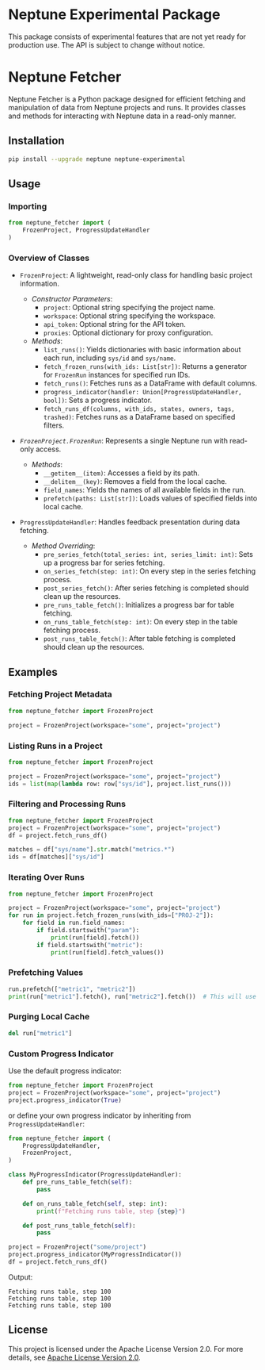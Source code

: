 # Neptune Experimental Package

This package consists of experimental features that are not yet ready for production use. The API is subject to change without notice.

# Neptune Fetcher

Neptune Fetcher is a Python package designed for efficient fetching and manipulation of data from Neptune projects and runs. It provides classes and methods for interacting with Neptune data in a read-only manner.

## Installation
```bash
pip install --upgrade neptune neptune-experimental
```

## Usage

### Importing
```python
from neptune_fetcher import (
    FrozenProject, ProgressUpdateHandler
)
```

### Overview of Classes
- `FrozenProject`: A lightweight, read-only class for handling basic project information.
    - _Constructor Parameters_:
        - `project`: Optional string specifying the project name.
        - `workspace`: Optional string specifying the workspace.
        - `api_token`: Optional string for the API token.
        - `proxies`: Optional dictionary for proxy configuration.
    - _Methods_:
        - `list_runs()`: Yields dictionaries with basic information about each run, including `sys/id` and `sys/name`.
        - `fetch_frozen_runs(with_ids: List[str])`: Returns a generator for `FrozenRun` instances for specified run IDs.
        - `fetch_runs()`: Fetches runs as a DataFrame with default columns.
        - `progress_indicator(handler: Union[ProgressUpdateHandler, bool])`: Sets a progress indicator.
        - `fetch_runs_df(columns, with_ids, states, owners, tags, trashed)`: Fetches runs as a DataFrame based on specified filters.

- _`FrozenProject.FrozenRun`_: Represents a single Neptune run with read-only access.
    - _Methods_:
        - `__getitem__(item)`: Accesses a field by its path.
        - `__delitem__(key)`: Removes a field from the local cache.
        - `field_names`: Yields the names of all available fields in the run.
        - `prefetch(paths: List[str])`: Loads values of specified fields into local cache.

- `ProgressUpdateHandler`: Handles feedback presentation during data fetching.
    - _Method Overriding_:
        - `pre_series_fetch(total_series: int, series_limit: int)`: Sets up a progress bar for series fetching.
        - `on_series_fetch(step: int)`: On every step in the series fetching process.
        - `post_series_fetch()`: After series fetching is completed should clean up the resources.
        - `pre_runs_table_fetch()`: Initializes a progress bar for table fetching.
        - `on_runs_table_fetch(step: int)`: On every step in the table fetching process.
        - `post_runs_table_fetch()`: After table fetching is completed should clean up the resources.

## Examples
### Fetching Project Metadata

```python
from neptune_fetcher import FrozenProject

project = FrozenProject(workspace="some", project="project")
```

### Listing Runs in a Project

```python
from neptune_fetcher import FrozenProject

project = FrozenProject(workspace="some", project="project")
ids = list(map(lambda row: row["sys/id"], project.list_runs()))
```

### Filtering and Processing Runs

```python
from neptune_fetcher import FrozenProject
project = FrozenProject(workspace="some", project="project")
df = project.fetch_runs_df()

matches = df["sys/name"].str.match("metrics.*")
ids = df[matches]["sys/id"]
```

### Iterating Over Runs

```python
from neptune_fetcher import FrozenProject

project = FrozenProject(workspace="some", project="project")
for run in project.fetch_frozen_runs(with_ids=["PROJ-2"]):
    for field in run.field_names:
        if field.startswith("param"):
            print(run[field].fetch())
        if field.startswith("metric"):
            print(run[field].fetch_values())
```

### Prefetching Values

```python
run.prefetch(["metric1", "metric2"])
print(run["metric1"].fetch(), run["metric2"].fetch())  # This will use the local cache
```

### Purging Local Cache

```python
del run["metric1"]
```

### Custom Progress Indicator

Use the default progress indicator:

```python
from neptune_fetcher import FrozenProject
project = FrozenProject(workspace="some", project="project")
project.progress_indicator(True)
```

or define your own progress indicator by inheriting from `ProgressUpdateHandler`:

```python
from neptune_fetcher import (
    ProgressUpdateHandler,
    FrozenProject,
)

class MyProgressIndicator(ProgressUpdateHandler):
    def pre_runs_table_fetch(self):
        pass

    def on_runs_table_fetch(self, step: int):
        print(f"Fetching runs table, step {step}")

    def post_runs_table_fetch(self):
        pass

project = FrozenProject("some/project")
project.progress_indicator(MyProgressIndicator())
df = project.fetch_runs_df()
```
Output:
```text
Fetching runs table, step 100
Fetching runs table, step 100
Fetching runs table, step 100
```

## License

This project is licensed under the Apache License Version 2.0. For more details, see [Apache License Version 2.0](http://www.apache.org/licenses/LICENSE-2.0).
